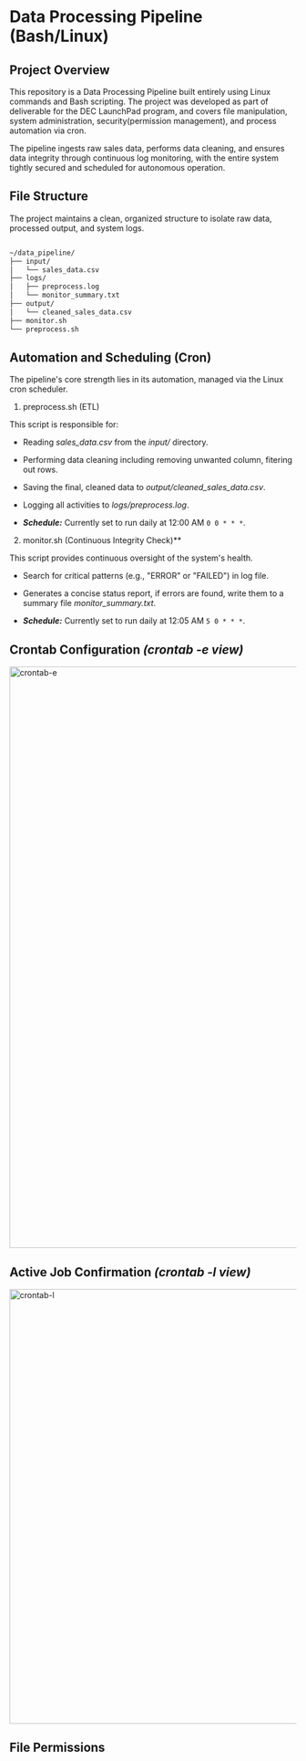 # Data Processing Pipeline (Bash/Linux)

## Project Overview

This repository is a Data Processing Pipeline built entirely using Linux commands and Bash scripting. The project was developed as part of deliverable for the DEC LaunchPad program, and covers file manipulation, system administration, security(permission management), and process automation via cron.

The pipeline ingests raw sales data, performs data cleaning, and ensures data integrity through continuous log monitoring, with the entire system tightly secured and scheduled for autonomous operation.

## File Structure

The project maintains a clean, organized structure to isolate raw data, processed output, and system logs.

```markdown

~/data_pipeline/
├── input/
│   └── sales_data.csv
├── logs/
│   ├── preprocess.log
│   └── monitor_summary.txt
├── output/
│   └── cleaned_sales_data.csv
├── monitor.sh
└── preprocess.sh
```

## Automation and Scheduling (Cron)

The pipeline's core strength lies in its automation, managed via the Linux cron scheduler.

1. preprocess.sh (ETL)

This script is responsible for:

- Reading *sales_data.csv* from the *input/* directory.

- Performing data cleaning including removing unwanted column, fitering out rows.

- Saving the final, cleaned data to *output/cleaned_sales_data.csv*.

- Logging all activities to *logs/preprocess.log*.

- ***Schedule:*** Currently set to run daily at 12:00 AM ```0 0 * * *```.

2. monitor.sh (Continuous Integrity Check)**

This script provides continuous oversight of the system's health.

- Search for critical patterns (e.g., "ERROR" or "FAILED") in log file.

- Generates a concise status report, if errors are found, write them to a summary file *monitor_summary.txt*.

- ***Schedule:*** Currently set to run daily at 12:05 AM ```5 0 * * *```.
 
## Crontab Configuration *(crontab -e view)*

<img width="1919" height="1019" alt="crontab-e" src="https://github.com/user-attachments/assets/78b5e0f3-dd5b-42a9-b297-3d65beb5ef1c" />

## Active Job Confirmation *(crontab -l view)*

<img width="1919" height="762" alt="crontab-l" src="https://github.com/user-attachments/assets/a871cfbd-5e58-4fc5-bd44-8da9406a7071" />

## File Permissions


